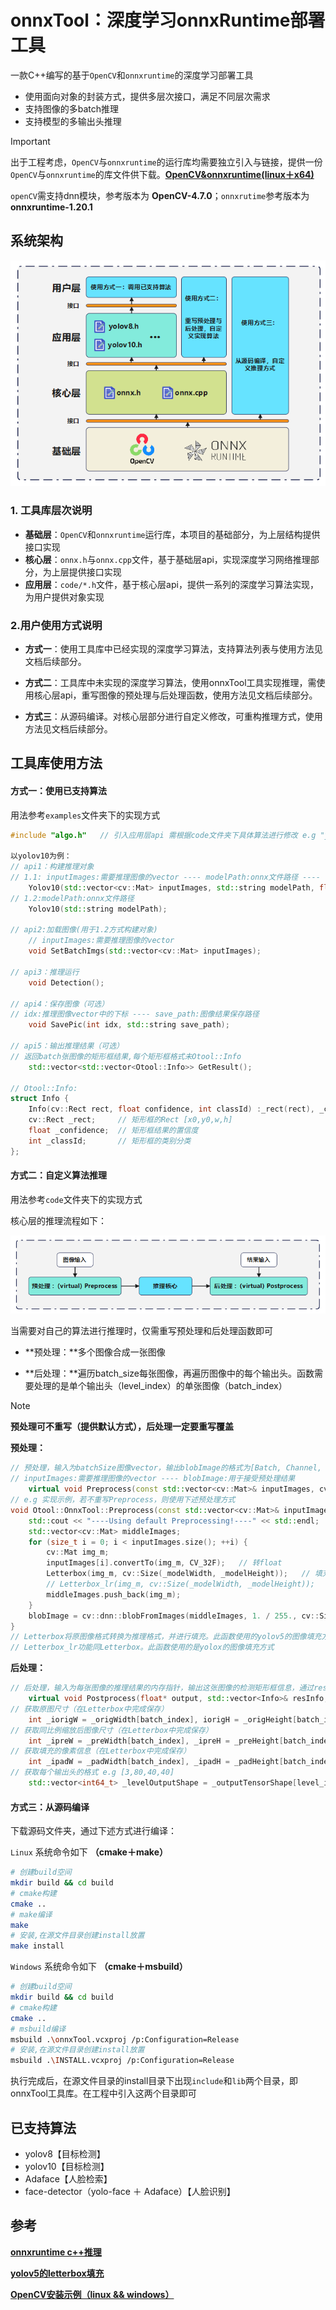 # onnxTool：深度学习onnxRuntime部署工具

一款C++编写的基于`OpenCV`和`onnxruntime`的深度学习部署工具

- 使用面向对象的封装方式，提供多层次接口，满足不同层次需求
- 支持图像的多batch推理
- 支持模型的多输出头推理

> [!IMPORTANT]
>
> 出于工程考虑，`OpenCV`与`onnxruntime`的运行库均需要独立引入与链接，提供一份`OpenCV`与`onnxruntime`的库文件供下载。[**OpenCV&onnxruntime(linux＋x64)**](https://github.com/superwuu/onnxTool/releases/tag/v3.0)
>
> `openCV`需支持dnn模块，参考版本为 **OpenCV-4.7.0**；`onnxrutime`参考版本为 **onnxruntime-1.20.1**

## 系统架构

![结构](./image/system.png)

### 1. 工具库层次说明

- **基础层**：`OpenCV`和`onnxruntime`运行库，本项目的基础部分，为上层结构提供接口实现
- **核心层**：`onnx.h`与`onnx.cpp`文件，基于基础层api，实现深度学习网络推理部分，为上层提供接口实现
- **应用层**：`code/*.h`文件，基于核心层api，提供一系列的深度学习算法实现，为用户提供对象实现

### 2.用户使用方式说明

- **方式一**：使用工具库中已经实现的深度学习算法，支持算法列表与使用方法见文档后续部分。

- **方式二**：工具库中未实现的深度学习算法，使用onnxTool工具实现推理，需使用核心层api，重写图像的预处理与后处理函数，使用方法见文档后续部分。

- **方式三**：从源码编译。对核心层部分进行自定义修改，可重构推理方式，使用方法见文档后续部分。


## 工具库使用方法

#### 方式一：使用已支持算法

用法参考`examples`文件夹下的实现方式

```c++
#include "algo.h"	// 引入应用层api	需根据code文件夹下具体算法进行修改 e.g "yolov10.h"

以yolov10为例：
// api1：构建推理对象
// 1.1: inputImages:需要推理图像的vector ---- modelPath:onnx文件路径 ---- thresholdconfidence:推理置信度
	Yolov10(std::vector<cv::Mat> inputImages, std::string modelPath, float thresholdconfidence);
// 1.2:modelPath:onnx文件路径
	Yolov10(std::string modelPath);

// api2:加载图像(用于1.2方式构建对象)
	// inputImages:需要推理图像的vector
	void SetBatchImgs(std::vector<cv::Mat> inputImages);

// api3：推理运行
	void Detection();

// api4：保存图像（可选）
// idx:推理图像vector中的下标 ---- save_path:图像结果保存路径
	void SavePic(int idx, std::string save_path);

// api5：输出推理结果（可选）
// 返回batch张图像的矩形框结果,每个矩形框格式未Otool::Info
	std::vector<std::vector<Otool::Info>> GetResult();

// Otool::Info:
struct Info {
    Info(cv::Rect rect, float confidence, int classId) :_rect(rect), _confidence(confidence), _classId(classId) {}
    cv::Rect _rect;		// 矩形框的Rect [x0,y0,w,h]
    float _confidence;	// 矩形框结果的置信度
    int _classId;		// 矩形框的类别分类
};
```

#### 方式二：自定义算法推理

用法参考`code`文件夹下的实现方式

核心层的推理流程如下：

![](./image/pipeline.png)

当需要对自己的算法进行推理时，仅需重写预处理和后处理函数即可

- **预处理：**多个图像合成一张图像

- **后处理：**遍历batch_size每张图像，再遍历图像中的每个输出头。函数需要处理的是单个输出头（level_index）的单张图像（batch_index）

> [!NOTE]
>
> **预处理可不重写（提供默认方式），后处理一定要重写覆盖**

**预处理：**

```c++
// 预处理，输入为batchSize图像vector，输出blobImage的格式为[Batch, Channel, Height, Width]
// inputImages:需要推理图像的vector ---- blobImage:用于接受预处理结果
    virtual void Preprocess(const std::vector<cv::Mat>& inputImages, cv::Mat& blobImage);
// e.g 实现示例，若不重写Preprocess，则使用下述预处理方式
void Otool::OnnxTool::Preprocess(const std::vector<cv::Mat>& inputImages, cv::Mat& blobImage) {
    std::cout << "----Using default Preprocessing!----" << std::endl;
    std::vector<cv::Mat> middleImages;
    for (size_t i = 0; i < inputImages.size(); ++i) {
        cv::Mat img_m;
        inputImages[i].convertTo(img_m, CV_32F);   // 转float
        Letterbox(img_m, cv::Size(_modelWidth, _modelHeight));   // 填充并resize
        // Letterbox_lr(img_m, cv::Size(_modelWidth, _modelHeight));   // 填充并resize
        middleImages.push_back(img_m);
    }
    blobImage = cv::dnn::blobFromImages(middleImages, 1. / 255., cv::Size(_modelWidth, _modelHeight), cv::Scalar(0, 0, 0), false);
}
// Letterbox将原图像格式转换为推理格式，并进行填充。此函数使用的yolov5的图像填充方式
// Letterbox_lr功能同Letterbox。此函数使用的是yolox的图像填充方式
```

**后处理：**

```c++
// 后处理，输入为每张图像的推理结果的内存指针，输出这张图像的检测矩形框信息，通过resInfo返回，level_index是不同输出头的索引，batch_index是batch索引
    virtual void Postprocess(float* output, std::vector<Info>& resInfo, const int level_index, const int batch_index);
// 获取原图尺寸（在Letterbox中完成保存）
	int _iorigW = _origWidth[batch_index], iorigH = _origHeight[batch_index];
// 获取同比例缩放后图像尺寸（在Letterbox中完成保存）
	int _ipreW = _preWidth[batch_index], _ipreH = _preHeight[batch_index];
// 获取填充的像素信息（在Letterbox中完成保存）
	int _ipadW = _padWidth[batch_index], _ipadH = _padHeight[batch_index];
// 获取每个输出头的格式 e.g [3,80,40,40]
	std::vector<int64_t> _levelOutputShape = _outputTensorShape[level_index]
```

#### 方式三：从源码编译

 下载源码文件夹，通过下述方式进行编译：

`Linux` 系统命令如下 **（cmake＋make）**

```bash
# 创建build空间
mkdir build && cd build
# cmake构建
cmake ..
# make编译
make
# 安装,在源文件目录创建install放置
make install
```
`Windows` 系统命令如下 **（cmake＋msbuild）**

```bash
# 创建build空间
mkdir build && cd build
# cmake构建
cmake ..
# msbuild编译
msbuild .\onnxTool.vcxproj /p:Configuration=Release
# 安装,在源文件目录创建install放置
msbuild .\INSTALL.vcxproj /p:Configuration=Release
```

执行完成后，在源文件目录的install目录下出现`include`和`lib`两个目录，即onnxTool工具库。在工程中引入这两个目录即可

## 已支持算法

- yolov8【目标检测】
- yolov10【目标检测】
- Adaface【人脸检索】
- face-detector（yolo-face ＋ Adaface）【人脸识别】

## 参考

[**onnxruntime c++推理**](https://blog.csdn.net/qq_41822101/article/details/137688484)

[**yolov5的letterbox填充**](https://zhuanlan.zhihu.com/p/692080647)

[**OpenCV安装示例（linux && windows）**](https://blog.csdn.net/KRISNAT/article/details/122154491)
